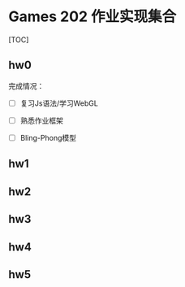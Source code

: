 # Games 202 作业实现集合

[TOC]

## hw0

完成情况：

- [ ] 复习Js语法/学习WebGL
- [ ] 熟悉作业框架
- [ ] Bling-Phong模型







## hw1



## hw2



## hw3



## hw4



## hw5